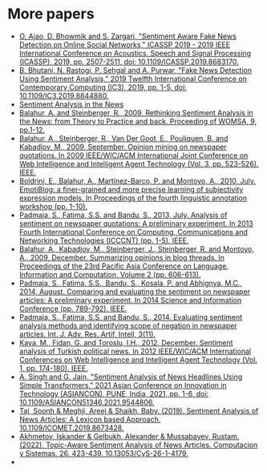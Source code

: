 # More papers 

* [O. Ajao, D. Bhowmik and S. Zargari, "Sentiment Aware Fake News Detection on Online Social Networks," ICASSP 2019 - 2019 IEEE International Conference on Acoustics, Speech and Signal Processing (ICASSP), 2019, pp. 2507-2511, doi: 10.1109/ICASSP.2019.8683170.](https://ieeexplore.ieee.org/abstract/document/8683170?casa_token=c8Mv3OGL4MYAAAAA:zFKfNSR_WmVm7fCHKW4qmgkAhtenQNlGOucAQ-VjFmy5o6FmY1N1NUN9_BZ4kVAx-q6hmBiWk8s)
* [B. Bhutani, N. Rastogi, P. Sehgal and A. Purwar, "Fake News Detection Using Sentiment Analysis," 2019 Twelfth International Conference on Contemporary Computing (IC3), 2019, pp. 1-5, doi: 10.1109/IC3.2019.8844880.](https://ieeexplore.ieee.org/abstract/document/8844880?casa_token=dTIveemm9j4AAAAA:RpZ-nGPe81N6GqPoSqP-NkRcOjD7aKn7DwAehEsIdjvyJk7ka34PSq7LHWAeBLqb3CNTNHuZ5oY)
* [Sentiment Analysis in the News](https://arxiv.org/abs/1309.6202)
* [Balahur, A. and Steinberger, R., 2009. Rethinking Sentiment Analysis in the News: from Theory to Practice and back. Proceeding of WOMSA, 9, pp.1-12.](https://citeseerx.ist.psu.edu/document?repid=rep1&type=pdf&doi=533e1e815d569820d85d093e00e5b3261fd9332a)
* [Balahur, A., Steinberger, R., Van Der Goot, E., Pouliquen, B. and Kabadjov, M., 2009, September. Opinion mining on newspaper quotations. In 2009 IEEE/WIC/ACM International Joint Conference on Web Intelligence and Intelligent Agent Technology (Vol. 3, pp. 523-526). IEEE.](https://ieeexplore.ieee.org/abstract/document/5285040?casa_token=ye77JwbVdkEAAAAA:WTdPaZQ8LthSqbq7HAXEBMeqAVrvROxuJdY8eLHR_p1ZL6ZW304YF-qvvnZPEYBM5dPL86h9K-g)
* [Boldrini, E., Balahur, A., Martínez-Barco, P. and Montoyo, A., 2010, July. EmotiBlog: a finer-grained and more precise learning of subjectivity expression models. In Proceedings of the fourth linguistic annotation workshop (pp. 1-10).](https://aclanthology.org/W10-1801.pdf)
* [Padmaja, S., Fatima, S.S. and Bandu, S., 2013, July. Analysis of sentiment on newspaper quotations: A preliminary experiment. In 2013 Fourth International Conference on Computing, Communications and Networking Technologies (ICCCNT) (pp. 1-5). IEEE.](https://ieeexplore.ieee.org/abstract/document/6726650)
* [Balahur, A., Kabadjov, M., Steinberger, J., Steinberger, R. and Montoyo, A., 2009, December. Summarizing opinions in blog threads. In Proceedings of the 23rd Pacific Asia Conference on Language, Information and Computation, Volume 2 (pp. 606-613).](https://aclanthology.org/Y09-2019.pdf)
* [Padmaja, S., Fatima, S.S., Bandu, S., Kosala, P. and Abhignya, M.C., 2014, August. Comparing and evaluating the sentiment on newspaper articles: A preliminary experiment. In 2014 Science and Information Conference (pp. 789-792). IEEE.](https://ieeexplore.ieee.org/abstract/document/6918276?casa_token=xQnApsPDC_YAAAAA:adP6YwHnfikvN4zFJ3fRSijkblgm76JKoHKDIkcU2MPuukD2RDzNcLcfTQBVl1It6PbrOp-ROOw)
* [Padmaja, S., Fatima, S.S. and Bandu, S., 2014. Evaluating sentiment analysis methods and identifying scope of negation in newspaper articles. Int. J. Adv. Res. Artif. Intell, 3(11).](https://pdfs.semanticscholar.org/c5db/627ecd60e7e1226002ccfc99724c3e197dea.pdf)
* [Kaya, M., Fidan, G. and Toroslu, I.H., 2012, December. Sentiment analysis of Turkish political news. In 2012 IEEE/WIC/ACM International Conferences on Web Intelligence and Intelligent Agent Technology (Vol. 1, pp. 174-180). IEEE.](https://ieeexplore.ieee.org/abstract/document/6511881?casa_token=J2QA4wwy3x0AAAAA:vWcFo00_8w0LtcWbPUbWO1VGPQwSLbVZBfU9uNU6q1ULLCs-MHdBRxEkow56644not7HHI4XV44)
* [A. Singh and G. Jain, "Sentiment Analysis of News Headlines Using Simple Transformers," 2021 Asian Conference on Innovation in Technology (ASIANCON), PUNE, India, 2021, pp. 1-6, doi: 10.1109/ASIANCON51346.2021.9544806.](https://ieeexplore.ieee.org/document/9544806)
* [Taj, Soonh & Meghji, Areej & Shaikh, Baby. (2019). Sentiment Analysis of News Articles: A Lexicon based Approach. 10.1109/ICOMET.2019.8673428. ](https://www.researchgate.net/publication/330880816_Sentiment_Analysis_of_News_Articles_A_Lexicon_based_Approach)
* [Akhmetov, Iskander & Gelbukh, Alexander & Mussabayev, Rustam. (2022). Topic-Aware Sentiment Analysis of News Articles. Computacion y Sistemas. 26. 423-439. 10.13053/CyS-26-1-4179. ](https://www.researchgate.net/publication/359717659_Topic-Aware_Sentiment_Analysis_of_News_Articles)
* 